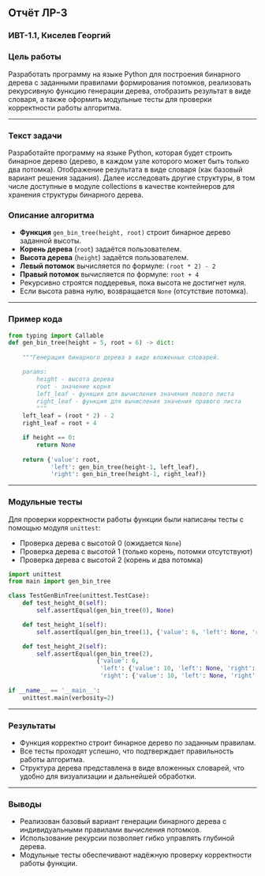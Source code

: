 ## Отчёт ЛР-3
### ИВТ-1.1, Киселев Георгий
### Цель работы

Разработать программу на языке Python для построения бинарного дерева с заданными правилами формирования потомков, реализовать рекурсивную функцию генерации дерева, отобразить результат в виде словаря, а также оформить модульные тесты для проверки корректности работы алгоритма.

---

### Текст задачи

Разработайте программу на языке Python, которая будет строить бинарное дерево (дерево, в каждом узле которого может быть только два потомка). Отображение результата в виде словаря (как базовый вариант решения задания). Далее исследовать другие структуры, в том числе доступные в модуле collections в качестве контейнеров для хранения структуры бинарного дерева. 

### Описание алгоритма

- **Функция** `gen_bin_tree(height, root)` строит бинарное дерево заданной высоты.
- **Корень дерева** (`root`) задаётся пользователем.
- **Высота дерева** (`height`) задаётся пользователем.
- **Левый потомок** вычисляется по формуле: `(root * 2) - 2`
- **Правый потомок** вычисляется по формуле: `root + 4`
- Рекурсивно строятся поддеревья, пока высота не достигнет нуля.
- Если высота равна нулю, возвращается `None` (отсутствие потомка).

---

### Пример кода

````python
from typing import Callable
def gen_bin_tree(height = 5, root = 6) -> dict: 
    
    """Генерация бинарного дерева в виде вложенных словарей.

    params:
        height - высота дерева
        root - значение корня
        left_leaf - функция для вычисления значения левого листа
        right_leaf - функция для вычисления значения правого листа
        """ 
    left_leaf = (root * 2) - 2
    right_leaf = root + 4

    if height == 0:
        return None
    
    return {'value': root,
            'left': gen_bin_tree(height-1, left_leaf),
            'right': gen_bin_tree(height-1, right_leaf)}
````

---

### Модульные тесты

Для проверки корректности работы функции были написаны тесты с помощью модуля `unittest`:

- Проверка дерева с высотой 0 (ожидается `None`)
- Проверка дерева с высотой 1 (только корень, потомки отсутствуют)
- Проверка дерева с высотой 2 (корень и два потомка)

````python
import unittest
from main import gen_bin_tree

class TestGenBinTree(unittest.TestCase):
    def test_height_0(self):
        self.assertEqual(gen_bin_tree(0), None)

    def test_height_1(self):
        self.assertEqual(gen_bin_tree(1), {'value': 6, 'left': None, 'right': None})

    def test_height_2(self):
        self.assertEqual(gen_bin_tree(2), 
                         {'value': 6, 
                          'left': {'value': 10, 'left': None, 'right': None}, 
                          'right': {'value': 10, 'left': None, 'right': None}})
        
if __name__ == '__main__':
    unittest.main(verbosity=2)
````

---

### Результаты

- Функция корректно строит бинарное дерево по заданным правилам.
- Все тесты проходят успешно, что подтверждает правильность работы алгоритма.
- Структура дерева представлена в виде вложенных словарей, что удобно для визуализации и дальнейшей обработки.

---

### Выводы

- Реализован базовый вариант генерации бинарного дерева с индивидуальными правилами вычисления потомков.
- Использование рекурсии позволяет гибко управлять глубиной дерева.
- Модульные тесты обеспечивают надёжную проверку корректности работы функции.
